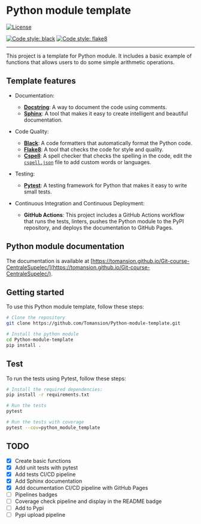 # Python module template

[![License](https://img.shields.io/badge/License-Apache_2.0-blue.svg)](https://opensource.org/licenses/Apache-2.0)

[![Code style: black](https://img.shields.io/badge/code%20style-black-000000.svg)](https://github.com/psf/black)
[![Code style: flake8](https://img.shields.io/badge/code%20style-flake8-1c4a6c.svg)](https://flake8.pycqa.org/en/latest/)

<!-- ![ci](https://github.com/Tomansion/Python-module-template/actions/workflows/pull-request-checks.yml/badge.svg) -->
<!-- ![cd](https://github.com/tomansion/Python-module-template/actions/workflows/continuous-deployment.yml/badge.svg) -->

---

This project is a template for Python module. It includes a basic example of functions that allows users to do some simple arithmetic operations.

## Template features

- Documentation:

  - [**Docstring**](https://www.python.org/dev/peps/pep-0257/): A way to document the code using comments.
  - [**Sphinx**](https://www.sphinx-doc.org/): A tool that makes it easy to create intelligent and beautiful documentation.

- Code Quality:

  - [**Black**](https://pypi.org/project/black/): A code formatters that automatically format the Python code.
  - [**Flake8**](https://flake8.pycqa.org/en/latest/): A tool that checks the code for style and quality.
  - [**Cspell**](https://cspell.org/): A spell checker that checks the spelling in the code, edit the [`cspell.json`](cspell.json) file to add custom words or languages.

- Testing:

  - [**Pytest**](https://docs.pytest.org/): A testing framework for Python that makes it easy to write small tests.

- Continuous Integration and Continuous Deployment:

  - **GitHub Actions**: This project includes a GitHub Actions workflow that runs the tests, linters, pushes the Python module to the PyPI repository, and deploys the documentation to GitHub Pages.

## Python module documentation

The documentation is available at [https://tomansion.github.io/Git-course-CentraleSupelec/](https://tomansion.github.io/Git-course-CentraleSupelec/).

## Getting started

To use this Python module template, follow these steps:

```bash
# Clone the repository
git clone https://github.com/Tomansion/Python-module-template.git

# Install the python module
cd Python-module-template
pip install .
```

## Test

To run the tests using Pytest, follow these steps:

```bash
# Install the required dependencies:
pip install -r requirements.txt

# Run the tests
pytest

# Run the tests with coverage
pytest --cov=python_module_template
```

## TODO

- [x] Create basic functions
- [x] Add unit tests with pytest
- [x] Add tests CI/CD pipeline
- [x] Add Sphinx documentation
- [x] Add documentation CI/CD pipeline with GitHub Pages
- [ ] Pipelines badges
- [ ] Coverage check pipeline and display in the README badge
- [ ] Add to Pypi
- [ ] Pypi upload pipeline
